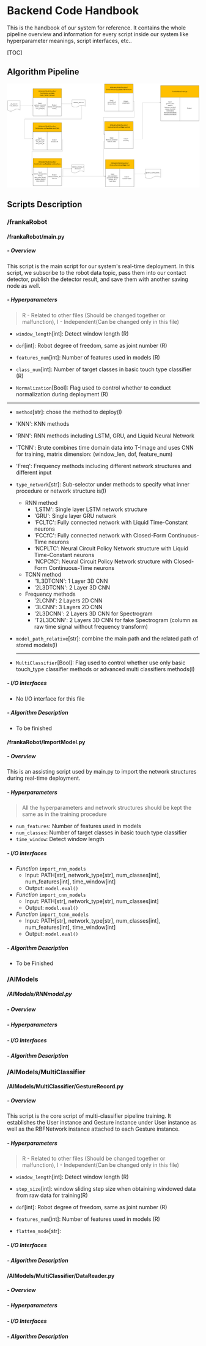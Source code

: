 # Backend Code Handbook

This is the handbook of our system for reference. It contains the whole pipeline overview and information for every script inside our system like hyperparameter meanings, script interfaces, etc..

[TOC]

## Algorithm Pipeline

![Pipeline UML](image/UML.png)

## Scripts Description

### /frankaRobot

#### /frankaRobot/main.py

##### - Overview

This script is the main script for our system's real-time deployment. In this script, we subscribe to the robot data topic, pass them into our contact detector,  publish the detector result, and save them with another saving node as well. 

##### - Hyperparameters

> R - Related to other files (Should be changed together or malfunction), I - Independent(Can be changed only in this file)

- `window_length`[int]: Detect window length (R)

- `dof`[int]: Robot degree of freedom, same as joint number (R)

- `features_num`[int]: Number of features used in models (R)

- `class_num`[int]: Number of target classes in basic touch type classifier (R)

- `Normalization`[Bool]: Flag used to control whether to conduct normalization during deployment (R)

- ------

-  `method`[str]: chose the method to deploy(I)
- 'KNN': KNN methods
  
- 'RNN': RNN methods including LSTM, GRU, and Liquid Neural Network
  
- 'TCNN': Brute combines time domain data into T-Image and uses CNN for training, matrix dimension: (window_len, dof, feature_num)
  
- 'Freq': Frequency methods including different network structures and different input


- `type_network`[str]: Sub-selector under methods to specify what inner procedure or network structure is(I)

  - RNN method
    - 'LSTM': Single layer LSTM network structure
    - 'GRU': Single layer GRU network
    - 'FCLTC': Fully connected network with Liquid Time-Constant neurons
    - 'FCCfC': Fully connected network with Closed-Form Continuous-Time neurons
    - ‘NCPLTC’: Neural Circuit Policy Network structure with Liquid Time-Constant neurons
    - 'NCPCfC': Neural Circuit Policy Network structure with Closed-Form Continuous-Time neurons
  - TCNN method
    - '1L3DTCNN': 1 Layer 3D CNN
    - '2L3DTCNN': 2 Layer 3D CNN
  - Frequency methods
    - '2LCNN': 2 Layers 2D CNN
    - '3LCNN': 3 Layers 2D CNN
    - '2L3DCNN': 2 Layers 3D CNN for Spectrogram
    - 'T2L3DCNN': 2 Layers 3D CNN for fake Spectrogram (column as raw time signal without frequency transform)
  
- `model_path_relative`[str]: combine the main path and the related path of stored models(I)

  ------

- `MultiClassifier`[Bool]: Flag used to control whether use only basic touch_type classifier methods or advanced multi classifiers methods(I)

##### - I/O Interfaces

- No I/O interface for this file

##### - Algorithm Description

- To be finished

#### /frankaRobot/ImportModel.py

##### - Overview

This is an assisting script used by main.py to import the network structures during real-time deployment. 

##### - Hyperparameters

> All the hyperparameters and network structures should be kept the same as in the training procedure

- `num_features`: Number of features used in models
- `num_classes`: Number of target classes in basic touch type classifier
- `time_window`: Detect window length

##### - I/O Interfaces

- *Function* `import_rnn_models`
  - Input: PATH[str], network_type[str], num_classes[int], num_features[int], time_window[int]
  - Output: `model.eval()`
- *Function* `import_cnn_models`
  - Input: PATH[str], network_type[str], num_classes[int]
  - Output: `model.eval()`
- *Function* `import_tcnn_models`
  - Input: PATH[str], network_type[str], num_classes[int], num_features[int], time_window[int]
  - Output: `model.eval()`

##### - Algorithm Description

- To be Finished

### /AIModels

##### /AIModels/RNNmodel.py

##### - Overview

##### - Hyperparameters

##### - I/O Interfaces

##### - Algorithm Description





### /AIModels/MultiClassifier

#### /AIModels/MultiClassifier/GestureRecord.py

##### - Overview

This script is the core script of multi-classifier pipeline training. It establishes the  User instance and Gesture instance under User instance as well as the RBFNetwork instance attached to each Gesture instance.

##### - Hyperparameters

> R - Related to other files (Should be changed together or malfunction), I - Independent(Can be changed only in this file)

- `window_length`[int]: Detect window length (R)
- `step_size`[int]: window sliding step size when obtaining windowed data from raw data for training(R)
- `dof`[int]: Robot degree of freedom, same as joint number (R)

- `features_num`[int]: Number of features used in models (R)

- `flatten_mode`[str]:

##### - I/O Interfaces

##### - Algorithm Description

#### /AIModels/MultiClassifier/DataReader.py

##### - Overview

##### - Hyperparameters

##### - I/O Interfaces

##### - Algorithm Description

 
